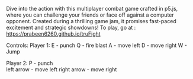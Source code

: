 Dive into the action with this multiplayer combat game crafted in p5.js, where you can challenge your friends or face off against a computer opponent. Created during a thrilling game jam, it promises fast-paced excitement and strategic showdowns!
To play, go at : https://prabeen6260.github.io/truFight

Controls:
Player 1: E - punch
          Q - fire blast
          A - move left
          D - move right
          W - Jump

Player 2: P - punch       
          left arrow - move left
          right arrow - move right

